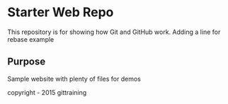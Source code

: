 # Starter Web Repo

This repository is for showing how Git and GitHub work. Adding a line for rebase example

## Purpose

Sample website with plenty of files for demos

copyright - 2015 gittraining
